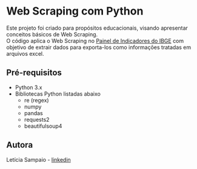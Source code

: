 # Web Scraping com Python
Este projeto foi criado para propósitos educacionais, visando apresentar conceitos básicos de Web Scraping. <br>
O código aplica o Web Scraping no [Painel de Indicadores do IBGE](https://www.ibge.gov.br/indicadores.html) com objetivo de extrair dados para exporta-los como informações tratadas em arquivos excel.

## Pré-requisitos
* Python 3.x
* Bibliotecas Python listadas abaixo
    * re (regex)
    * numpy
    * pandas
    * requests2
    * beautifulsoup4


## Autora
Letícia Sampaio - [linkedin](https://www.linkedin.com/in/lesampaio/)
